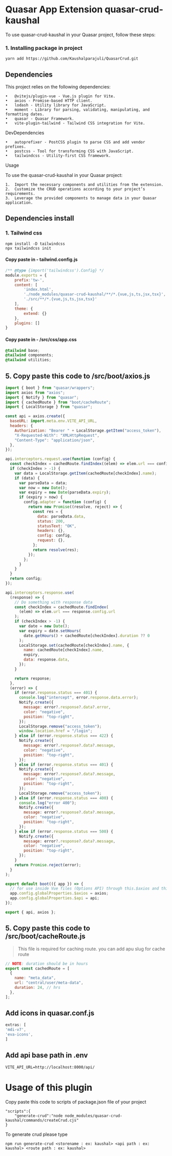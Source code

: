 Quasar App Extension quasar-crud-kaushal
===
To use quasar-crud-kaushal in your Quasar project, follow these steps:

### 1. Installing package in project
```angular2html
yarn add https://github.com/Kaushalparajuli/QuasarCrud.git
```

## Dependencies

This project relies on the following dependencies:

	•	@vitejs/plugin-vue - Vue.js plugin for Vite.
	•	axios - Promise-based HTTP client.
	•	lodash - Utility library for JavaScript.
	•	moment - Library for parsing, validating, manipulating, and formatting dates.
	•	quasar - Quasar Framework.
	•	vite-plugin-tailwind - Tailwind CSS integration for Vite.

DevDependencies

	•	autoprefixer - PostCSS plugin to parse CSS and add vendor prefixes.
	•	postcss - Tool for transforming CSS with JavaScript.
	•	tailwindcss - Utility-first CSS framework.

Usage

To use the quasar-crud-kaushal in your Quasar project:

	1.	Import the necessary components and utilities from the extension.
	2.	Customize the CRUD operations according to your project’s requirements.
	3.	Leverage the provided components to manage data in your Quasar application.

## Dependencies install

### 1. Tailwind css
```
npm install -D tailwindcss
npx tailwindcss init
```

#### Copy paste in  - tailwind.config.js
```javascript
/** @type {import('tailwindcss').Config} */
module.exports = {
    prefix:'tw-',
    content: [
        'index.html',
        './node_modules/quasar-crud-kaushal/**/*.{vue,js,ts,jsx,tsx}',
        './src/**/*.{vue,js,ts,jsx,tsx}'
    ],
    theme: {
        extend: {}
    },
    plugins: []
}

```

#### Copy paste in  - /src/css/app.css
```css
@tailwind base;
@tailwind components;
@tailwind utilities;
```



## 5. Copy paste this code to /src/boot/axios.js

```javascript
import { boot } from "quasar/wrappers";
import axios from "axios";
import { Notify } from "quasar";
import { cachedRoute } from "boot/cacheRoute";
import { LocalStorage } from "quasar";

const api = axios.create({
  baseURL: import.meta.env.VITE_API_URL,
  headers: {
    Authorization: "Bearer " + LocalStorage.getItem("access_token"),
    "X-Requested-With": "XMLHttpRequest",
    "Content-Type": "application/json",
  },
});

api.interceptors.request.use(function (config) {
  const checkIndex = cachedRoute.findIndex((elem) => elem.url === config.url);
  if (checkIndex > -1) {
    var data = LocalStorage.getItem(cachedRoute[checkIndex].name);
    if (data) {
      var parseData = data;
      var now = new Date();
      var expiry = new Date(parseData.expiry);
      if (expiry > now) {
        config.adapter = function (config) {
          return new Promise((resolve, reject) => {
            const res = {
              data: parseData.data,
              status: 200,
              statusText: "OK",
              headers: {},
              config: config,
              request: {},
            };
            return resolve(res);
          });
        };
      }
    }
  }
  return config;
});

api.interceptors.response.use(
  (response) => {
    // Do something with response data
    const checkIndex = cachedRoute.findIndex(
      (elem) => elem.url === response.config.url
    );
    if (checkIndex > -1) {
      var date = new Date();
      var expiry = date.setHours(
        date.getHours() + cachedRoute[checkIndex].duration ?? 0
      );
      LocalStorage.set(cachedRoute[checkIndex].name, {
        name: cachedRoute[checkIndex].name,
        expiry,
        data: response.data,
      });
    }

    return response;
  },
  (error) => {
    if (error.response.status === 401) {
      console.log("intercept", error.response.data.error);
      Notify.create({
        message: error?.response?.data?.error,
        color: "negative",
        position: "top-right",
      });
      LocalStorage.remove("access_token");
      window.location.href = "/login";
    } else if (error.response.status === 422) {
      Notify.create({
        message: error?.response?.data?.message,
        color: "negative",
        position: "top-right",
      });
    } else if (error.response.status === 401) {
      Notify.create({
        message: error?.response?.data?.message,
        color: "negative",
        position: "top-right",
      });
      LocalStorage.remove("access_token");
    } else if (error.response.status === 400) {
      console.log("error 400");
      Notify.create({
        message: error?.response?.data?.message,
        color: "negative",
        position: "top-right",
      });
    } else if (error.response.status === 500) {
      Notify.create({
        message: error?.response?.data?.message,
        color: "negative",
        position: "top-right",
      });
    }
    return Promise.reject(error);
  }
);

export default boot(({ app }) => {
  // for use inside Vue files (Options API) through this.$axios and this.$api
  app.config.globalProperties.$axios = axios;
  app.config.globalProperties.$api = api;
});

export { api, axios };

```

## 5. Copy paste this code to /src/boot/cacheRoute.js
> This file is required for caching route. you can add apu slug for cache route
```javascript
// NOTE: duration should be in hours
export const cachedRoute = [
  {
    name: "meta_data",
    url: "central/user/meta-data",
    duration: 24, // hrs
  },
];

```

## Add icons in quasar.conf.js
```javascript
extras: [
'mdi-v7',
'eva-icons',
]
```

## Add api base path in .env
```
VITE_API_URL=http://localhost:8000/api/
```

# Usage of this plugin
Copy paste this code to scripts of  package.json file of your project
```
"scripts":{
    "generate-crud":"node node_modules/quasar-crud-kaushal/commands/createCrud.cjs"
}
```
To generate crud please type 
```
npm run generate-crud <storename : ex: kaushal> <api path : ex: kaushal> <route path : ex: kaushal>
```


